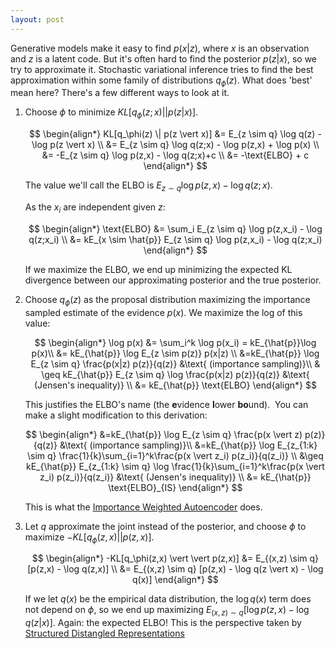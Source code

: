 ```yaml
---
layout: post
---
```


Generative models make it easy to find $p(x\vert z)$, where $x$ is an observation and $z$ is a latent code. But it's often hard to find the posterior $p(z \vert x)$, so we try to approximate it. Stochastic variational inference tries to find the best approximation within some family of distributions $q_\phi(z)$.  What does 'best' mean here? There's a few different ways to look at it. 

1. Choose $\phi$ to minimize $KL[q_\phi(z; x)  \vert \vert p(z \vert x)]$.

   $$
   \begin{align*}
   KL[q_\phi(z)  \|  p(z \vert x)] &= E_{z \sim q} \log q(z) - \log p(z \vert x) \\
   &= E_{z \sim q} \log q(z;x) - \log p(z,x) + \log p(x) \\
   &= -E_{z \sim q} \log p(z,x) - \log q(z;x)+c \\
   &= -\text{ELBO} + c
   \end{align*}
   $$

   The value we'll call the ELBO is $E_{z \sim q} \log p(z,x) - \log q(z;x)$.

   As the $x_i$ are independent given $z$:
   
   $$
   \begin{align*}
   \text{ELBO} &= \sum_i E_{z \sim q} \log p(z,x_i) - \log q(z;x_i) \\
   &= kE_{x \sim \hat{p}} E_{z \sim q} \log p(z,x_i) - \log q(z;x_i)
   \end{align*}
   $$
   
   If we maximize the ELBO, we end up minimizing the expected KL divergence between our approximating posterior and the true posterior. 

2. Choose $q_\phi(z)$ as the proposal distribution maximizing the importance sampled estimate of the evidence $p(x)$. We maximize the log of this value:

   $$
   \begin{align*}
   \log p(x) &= \sum_i^k \log p(x_i) = kE_{\hat{p}}\log p(x)\\
   &= kE_{\hat{p}} \log E_{z \sim p(z)} p(x|z) \\
   &=kE_{\hat{p}} \log E_{z \sim q} \frac{p(x|z) p(z)}{q(z)} &\text{ (importance sampling)}\\
   & \geq kE_{\hat{p}} E_{z \sim q} \log \frac{p(x|z) p(z)}{q(z)} &\text{ (Jensen's inequality)} \\
   &= kE_{\hat{p}} \text{ELBO}
   \end{align*}
   $$

   This justifies the ELBO's name (the **e**vidence **l**ower **bo**und). 
​   You can make a slight modification to this derivation:

   $$
   \begin{align*}
   &=kE_{\hat{p}} \log E_{z \sim q} \frac{p(x \vert z) p(z)}{q(z)} &\text{ (importance sampling)}\\
   &=kE_{\hat{p}} \log E_{z_{1:k} \sim q} \frac{1}{k}\sum_{i=1}^k\frac{p(x \vert z_i) p(z_i)}{q(z_i)} \\
   &\geq kE_{\hat{p}} E_{z_{1:k} \sim q} \log \frac{1}{k}\sum_{i=1}^k\frac{p(x \vert z_i) p(z_i)}{q(z_i)} &\text{ (Jensen's inequality)} \\
   &= kE_{\hat{p}} \text{ELBO}_{IS}
   \end{align*}
   $$

   This is what the [Importance Weighted Autoencoder](https://arxiv.org/pdf/1509.00519.pdf) does. 

3. Let $q$ approximate the joint instead of the posterior, and choose $\phi$ to maximize $-KL[q_\phi(z,x) \vert \vert p(z,x)]$. 

   $$
   \begin{align*}
   -KL[q_\phi(z,x) \vert \vert p(z,x)] &= E_{(x,z) \sim q} [p(z,x) - \log q(z,x)] \\
   &= E_{(x,z) \sim q} [p(z,x) - \log q(z \vert x) - \log q(x)]
   \end{align*}
   $$
   
   If we let $q(x)$ be the empirical data distribution, the $\log q(x)$ term does not depend on $\phi$, so we end up maximizing $E_{(x,z) \sim q} [\log p(z,x) - \log q(z \vert x)]$. Again: the expected ELBO! This is the perspective taken by [Structured Distangled Representations](http://proceedings.mlr.press/v89/esmaeili19a/esmaeili19a.pdf) 
